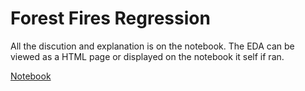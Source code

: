 # Forest Fires Regression

All the discution and explanation is on the notebook. The EDA can be viewed as a HTML page or displayed on the notebook it self if ran.

[Notebook](ForestFires.ipynb)